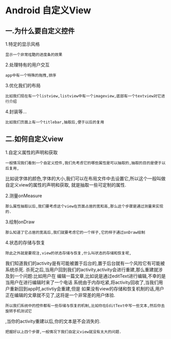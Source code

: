 # Android 自定义View
## 一.为什么要自定义控件
1.特定的显示风格

    显示一个非常炫酷的进度条的效果
2.处理特有的用户交互

    app中有一个特殊的拖拽,排序
3.优化我们的布局

    比如我们现在有一个listview,listview中有一个imageview,底部有一个textview对它进行介绍
4.封装等...

    比如我们页面上有一个titlebar,抽取后,便于以后的复用
## 二.如何自定义view

1.自定义属性的声明和获取

	一般情况我们看到一个自定义控件,我们先考虑它的哪些属性是可以抽取的,抽取的目的是便于以后复用,
比如说字体的颜色,字体的大小,我们可以在布局文件中去设置它,所以这个一般叫做自定义view的属性的声明和获取,
就是抽取一些可定制的属性.

2.测量onMeasure

	那么属性抽取以后,我们要考虑这个view在页面占居的宽和高,那么这个步骤是通过测量来实现的.

3.绘制onDraw

	那么知道了它占居的宽高后,我们就要考虑它的一个样子,它的样子通过onDraw绘制

4.状态的存储与恢复

	除此之外就是要观注,view的状态存储与恢复,什么叫状态的存储和恢复呢,
我们知道我们的activity是有可能被置于后台的,置于后台就有一个风险它有可能被系统杀死.
杀死之后,当用户回到我们的activity,activity会进行重建,那么重建就涉及到一个问题:比如用户在
编辑一篇文章,比如说是通过editText进行编辑,不幸的是当用户在进行编辑时来了一个电话
系统由于内存吃紧,将activity回收了,当我们用户重新回到app时,activtiy会重建,但是
如果没有view的存储和恢复机制的话,用户正在编辑的文章就不见了,这将是一个非常差的用户体验.

	所以我们系统中的控件都有一些存储与恢复的机制,比如你在EditText中写一些文本,然后你去旋转手机测试它
,当你的activity重建以后,你的文本是不会消失的.

	把握好以上四个步骤,一般情况下我们自定义view就没有太大的问题.

